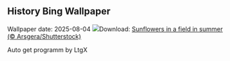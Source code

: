 ## History Bing Wallpaper
Wallpaper date: 2025-08-04
![](https://www.bing.com/th?id=OHR.HappySunflower_EN-US8791544241_UHD.jpg&w=1000)Download: [Sunflowers in a field in summer (© Arsgera/Shutterstock)](https://www.bing.com/th?id=OHR.HappySunflower_EN-US8791544241_UHD.jpg)

Auto get programm by LtgX
